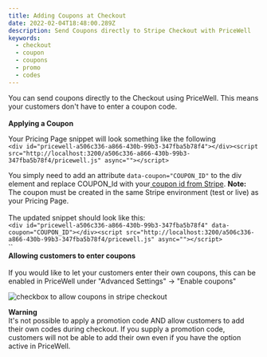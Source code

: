 ```yaml
---
title: Adding Coupons at Checkout
date: 2022-02-04T18:48:00.289Z
description: Send Coupons directly to Stripe Checkout with PriceWell
keywords:
  - checkout
  - coupon
  - coupons
  - promo
  - codes
---
```

You can send coupons directly to the Checkout using PriceWell. This means your customers don't have to enter a coupon code.\
\
**Applying a Coupon**

Your Pricing Page snippet will look something like the following\
`<div id="pricewell-a506c336-a866-430b-99b3-347fba5b78f4"></div><script src="http://localhost:3200/a506c336-a866-430b-99b3-347fba5b78f4/pricewell.js" async=""></script>`

You simply need to add an attribute `data-coupon="COUPON_ID"` to the div element and replace COUPON_Id with your[ coupon id from Stripe](https://dashboard.stripe.com/coupons). **Note:** The coupon must be created in the same Stripe environment (test or live) as your Pricing Page.\
\
The updated snippet should look like this:\
`<div id="pricewell-a506c336-a866-430b-99b3-347fba5b78f4" data-coupon="COUPON_ID"></div><script src="http://localhost:3200/a506c336-a866-430b-99b3-347fba5b78f4/pricewell.js" async=""></script>`\
``\
**Allowing customers to enter coupons**\
\
If you would like to let your customers enter their own coupons, this can be enabled in PriceWell under "Advanced Settings" -> "Enable coupons"

![checkbox to allow coupons in stripe checkout](/img/allow-coupons.png)



**Warning**\
It's not possible to apply a promotion code AND allow customers to add their own codes during checkout. If you supply a promotion code, customers will not be able to add their own even if you have the option active in PriceWell.